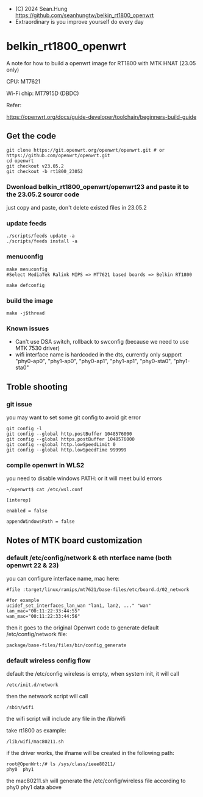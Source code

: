 - (C) 2024 Sean.Hung <https://github.com/seanhungtw/belkin_rt1800_openwrt>
- Extraordinary is you improve yourself do every day

# belkin_rt1800_openwrt
A note for how to build a openwrt image for RT1800 with MTK HNAT (23.05 only)

CPU: MT7621

Wi-Fi chip: MT7915D (DBDC)

Refer:

https://openwrt.org/docs/guide-developer/toolchain/beginners-build-guide

## Get the code
```
git clone https://git.openwrt.org/openwrt/openwrt.git # or https://github.com/openwrt/openwrt.git
cd openwrt
git checkout v23.05.2
git checkout -b rt1800_23052
```
### Dwonload belkin_rt1800_openwrt/openwrt23 and paste it to the 23.05.2 sourcr code
just copy and paste, don't delete existed files in 23.05.2

### update feeds
```
./scripts/feeds update -a
./scripts/feeds install -a
```
### menuconfig
```
make menuconfig
#Select MediaTek Ralink MIPS => MT7621 based boards => Belkin RT1800

make defconfig
```
### build the image
```
make -j$thread
```
### Known issues

- Can't use DSA switch, rollback to swconfig (because we need to use MTK 7530 driver)
- wifi interface name is hardcoded in the dts, currently only support "phy0-ap0", "phy1-ap0", "phy0-ap1", "phy1-ap1", "phy0-sta0", "phy1-sta0"

## Troble shooting

### git issue

you may want to set some git config to avoid git error

```
git config -l
git config --global http.postBuffer 1048576000
git config --global https.postBuffer 1048576000
git config --global http.lowSpeedLimit 0
git config --global http.lowSpeedTime 999999
```

### compile openwrt in WLS2

you need to disable windows PATH: or it will meet build errors
```
~/openwrt$ cat /etc/wsl.conf

[interop]

enabled = false

appendWindowsPath = false
```

## Notes of MTK board customization

### default /etc/config/network & eth nterface name (both openwrt 22 & 23)

you can configure interface name, mac here:
```
#file :target/linux/ramips/mt7621/base-files/etc/board.d/02_network

#for example
ucidef_set_interfaces_lan_wan "lan1, lan2, ..." "wan"
lan_mac="00:11:22:33:44:55"
wan_mac="00:11:22:33:44:56"
```
then it goes to the original Openwrt code to generate default /etc/config/network file:
```
package/base-files/files/bin/config_generate
```
### default wireless config flow
default the /etc/config wireless is empty, when system init, it will call 
```
/etc/init.d/network
```
then the netwaork script will call
```
/sbin/wifi
```
the wifi script will include any file in the /lib/wifi

take rt1800 as example:
```
/lib/wifi/mac80211.sh
```
if the driver works, the ifname will be created in the following path:
```
root@OpenWrt:/# ls /sys/class/ieee80211/
phy0  phy1
```
the mac80211.sh will generate the /etc/config/wireless file according to phy0  phy1 data above
